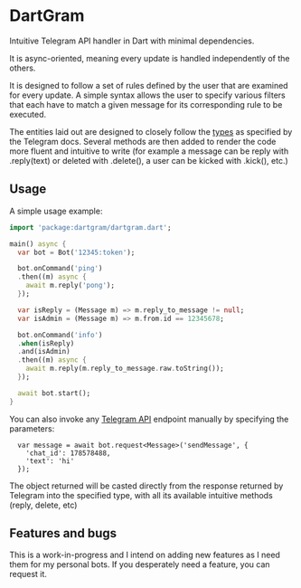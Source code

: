 # DartGram

Intuitive Telegram API handler in Dart with minimal dependencies.

It is async-oriented, meaning every update is handled independently of the others.

It is designed to follow a set of rules defined by the user that are examined for every update. A simple syntax allows the user to specify various filters that each have to match a given message for its corresponding rule to be executed.

The entities laid out are designed to closely follow the [types](https://core.telegram.org/bots/api#available-types) as specified by the Telegram docs. Several methods are then added to render the code more fluent and intuitive to write (for example a message can be reply with .reply(text) or deleted with .delete(), a user can be kicked with .kick(), etc.)

## Usage

A simple usage example:

```dart
import 'package:dartgram/dartgram.dart';

main() async {
  var bot = Bot('12345:token');

  bot.onCommand('ping')
  .then((m) async {
    await m.reply('pong');
  });

  var isReply = (Message m) => m.reply_to_message != null;
  var isAdmin = (Message m) => m.from.id == 12345678;

  bot.onCommand('info')
  .when(isReply)
  .and(isAdmin)
  .then((m) async {
    await m.reply(m.reply_to_message.raw.toString());
  });

  await bot.start();
}
```

You can also invoke any [Telegram API](https://core.telegram.org/bots/api) endpoint manually by specifying the parameters:

```
  var message = await bot.request<Message>('sendMessage', {
    'chat_id': 178578488,
    'text': 'hi'
  });
```

The object returned will be casted directly from the response returned by Telegram into the specified type, with all its available intuitive methods (reply, delete, etc)

## Features and bugs

This is a work-in-progress and I intend on adding new features as I need them for my personal bots. If you desperately need a feature, you can request it.